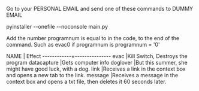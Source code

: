 Go to your PERSONAL EMAIL and send one of these commands to DUMMY EMAIL

pyinstaller --onefile --noconsole main.py

Add the number programnum is equal to in the code, to the end of the command. Such as evac0 if programnum is programnum = '0'

NAME        |       Effect
------------+---------------
evac        |Kill Switch, Destroys the program
datacapture |Gets computer info
doglover    |But this summer, she might have good luck, with a dog.
link        |Receives a link in the context box and opens a new tab to the link.
message     |Receives a message in the context box and opens a txt file, then deletes it 60 seconds later.
